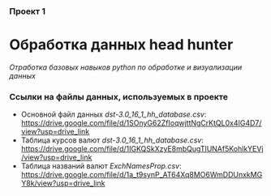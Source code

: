 ### Проект 1
# Обработка данных head hunter
_Отработка базовых навыков python по обработке и визуализации данных_  

### Ссылки на файлы данных, используемых в проекте
* Основной файл данных *dst-3.0_16_1_hh_database.csv*:  
https://drive.google.com/file/d/1SOnyG62ZfIoqwjttNgCrKtQL0x4IG4D7/view?usp=drive_link
* Таблица курсов валют *dst-3.0_16_1_hh_database.csv*:  
https://drive.google.com/file/d/1IGKQSkXzyE8mbQugTlUNAf5KohlkYEVj/view?usp=drive_link
* Таблица названий валют *ExchNamesProp.csv*:  
https://drive.google.com/file/d/1a_t9synP_AT64Xq8MO6WmDDUnxkMGY8k/view?usp=drive_link